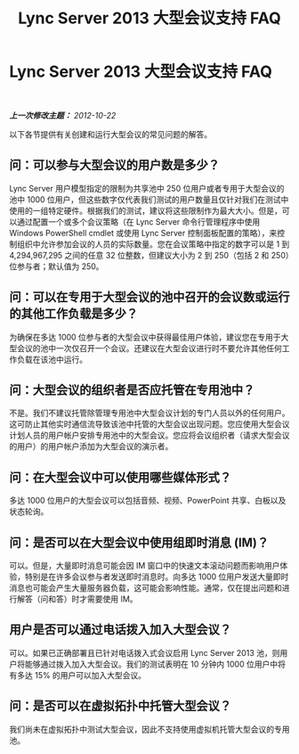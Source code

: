 ﻿---
title: Lync Server 2013 大型会议支持 FAQ
TOCTitle: Lync Server 2013 大型会议支持 FAQ
ms:assetid: 34b4fb6a-e35c-47e8-8ab1-f8331741fed2
ms:mtpsurl: https://technet.microsoft.com/zh-cn/library/JJ204804(v=OCS.15)
ms:contentKeyID: 49312465
ms.date: 05/19/2016
mtps_version: v=OCS.15
ms.translationtype: HT
---

# Lync Server 2013 大型会议支持 FAQ

 

_**上一次修改主题：** 2012-10-22_

以下各节提供有关创建和运行大型会议的常见问题的解答。

## 问：可以参与大型会议的用户数是多少？

Lync Server 用户模型指定的限制为共享池中 250 位用户或者专用于大型会议的池中 1000 位用户，但这些数字仅代表我们测试的用户数量且仅针对我们在测试中使用的一组特定硬件。根据我们的测试，建议将这些限制作为最大大小。但是，可以通过配置一个或多个会议策略（在 Lync Server 命令行管理程序中使用 Windows PowerShell cmdlet 或使用 Lync Server 控制面板配置的策略），来控制组织中允许参加会议的人员的实际数量。您在会议策略中指定的数字可以是 1 到 4,294,967,295 之间的任意 32 位整数，但建议大小为 2 到 250（包括 2 和 250）位参与者；默认值为 250。

## 问：可以在专用于大型会议的池中召开的会议数或运行的其他工作负载是多少？

为确保在多达 1000 位参与者的大型会议中获得最佳用户体验，建议您在专用于大型会议的池中一次仅召开一个会议。还建议在大型会议进行时不要允许其他任何工作负载在该池中运行。

## 问：大型会议的组织者是否应托管在专用池中？

不是。我们不建议托管除管理专用池中大型会议计划的专门人员以外的任何用户。这可防止其他实时通信流导致该池中托管的大型会议出现问题。您应使用大型会议计划人员的用户帐户安排专用池中的大型会议。您应将会议组织者（请求大型会议的用户）的用户帐户添加为大型会议的演示者。

## 问：在大型会议中可以使用哪些媒体形式？

多达 1000 位用户的大型会议可以包括音频、视频、PowerPoint 共享、白板以及状态轮询。

## 问：是否可以在大型会议中使用组即时消息 (IM)？

可以。但是，大量即时消息可能会因 IM 窗口中的快速文本滚动问题而影响用户体验，特别是在许多会议参与者发送即时消息时。向多达 1000 位用户发送大量即时消息也可能会产生大量服务器负载，这可能会影响性能。通常，仅在提出问题和进行解答（问和答）时才需要使用 IM。

## 用户是否可以通过电话拨入加入大型会议？

可以。如果已正确部署且已针对电话拨入式会议启用 Lync Server 2013 池，则用户将能够通过拨入加入大型会议。我们的测试表明在 10 分钟内 1000 位用户中将有多达 15% 的用户可以加入大型会议。

## 问：是否可以在虚拟拓扑中托管大型会议？

我们尚未在虚拟拓扑中测试大型会议，因此不支持使用虚拟机托管大型会议的专用池。


